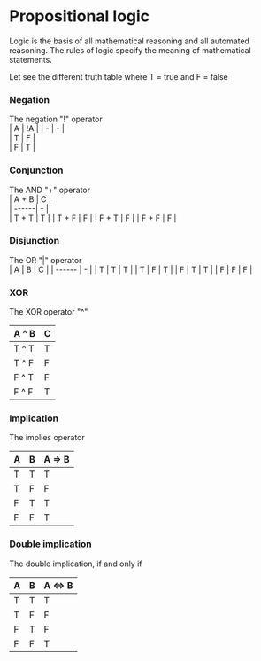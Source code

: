 # Propositional logic

Logic is the basis of all mathematical reasoning and all automated reasoning. The rules of logic specify the meaning of mathematical statements.

Let see the different truth table where T = true and F = false

### Negation

The negation "!" operator  
| A | !A |
| - | - |  
| T | F |   
| F | T |  

### Conjunction  

The AND "+" operator  
| A + B | C |  
| ------| - |   
| T + T | T |
| T + F | F |
| F + T | F |
| F + F | F |

### Disjunction
The OR "|" operator  
| A \| B | C |
| ------ | - |
| T \| T | T | 
| T \| F | T |
| F \| T | T |
| F \| F | F |

### XOR
The XOR operator "^"  

| A \^ B | C |  
|   -    | - |
| T \^ T | T |
| T \^ F | F |
| F \^ T | F |
| F \^ F | T |

### Implication
The implies operator

| A | B | A => B |
| - | - | ------ |
| T | T |   T    |
| T | F |   F    |
| F | T |   T    |
| F | F |   T    |

### Double implication
The double implication, if and only if

| A | B | A <=> B |
| - | - | ------- |
| T | T |    T    |
| T | F |    F    |
| F | T |    F    |
| F | F |    T    |
